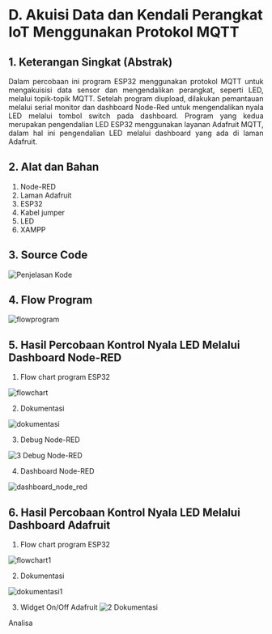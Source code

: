 # D. Akuisi Data dan Kendali Perangkat IoT Menggunakan Protokol MQTT

## 1. Keterangan Singkat (Abstrak)
<p align="justify">Dalam percobaan ini program ESP32 menggunakan protokol MQTT untuk mengakuisisi data sensor dan mengendalikan perangkat, seperti LED, melalui topik-topik MQTT. Setelah program diupload, dilakukan pemantauan melalui serial monitor dan dashboard Node-Red untuk mengendalikan nyala LED melalui tombol switch pada dashboard. Program yang kedua merupakan pengendalian LED ESP32 menggunakan layanan Adafruit MQTT, dalam hal ini pengendalian LED melalui dashboard yang ada di laman Adafruit.
   
## 2. Alat dan Bahan
1. Node-RED
2. Laman Adafruit
3. ESP32
4. Kabel jumper
5. LED
6. XAMPP

## 3. Source Code

![Penjelasan Kode](https://github.com/vanndw/Jobsheet-System-Embedded/assets/151889936/8b570eaa-05b9-4dec-a3c8-7ed339528289)



## 4. Flow Program

![flowprogram](https://github.com/vanndw/Jobsheet-System-Embedded/assets/151889936/e4aaa58f-0056-42c0-a7d3-c1376b9aa72e)


## 5. Hasil Percobaan Kontrol Nyala LED Melalui Dashboard Node-RED

1. Flow chart program ESP32
   
  ![flowchart](https://github.com/vanndw/Jobsheet-System-Embedded/assets/151889936/4e1fd5a9-aea5-4639-9ba9-ea0f78178884)

   
2. Dokumentasi
   
![dokumentasi](https://github.com/vanndw/Jobsheet-System-Embedded/assets/151889936/989fa9e7-4e97-4301-90c3-afcd8114f20a)


3. Debug Node-RED
   
![3  Debug Node-RED](https://github.com/vanndw/Jobsheet-System-Embedded/assets/151889936/080ce587-d28a-40d8-b48b-bf1453a19029)

   
4. Dashboard Node-RED
   
 ![dashboard_node_red](https://github.com/vanndw/Jobsheet-System-Embedded/assets/151889936/53db050f-415e-4605-8cd0-e3369edf84c9)


## 6. Hasil Percobaan Kontrol Nyala LED Melalui Dashboard Adafruit
1. Flow chart program ESP32

 ![flowchart1](https://github.com/vanndw/Jobsheet-System-Embedded/assets/151889936/b7655954-83be-47c8-a2de-b9db9fac6264)


2. Dokumentasi 
   
  ![dokumentasi1](https://github.com/vanndw/Jobsheet-System-Embedded/assets/151889936/c21637e6-7d3c-462a-9a22-e49fdd064cc5)

   
3. Widget On/Off Adafruit
![2  Dokumentasi](https://github.com/vanndw/Jobsheet-System-Embedded/assets/151889936/60dae022-ccc4-4a1d-b231-b76f71c99a2c)


Analisa
